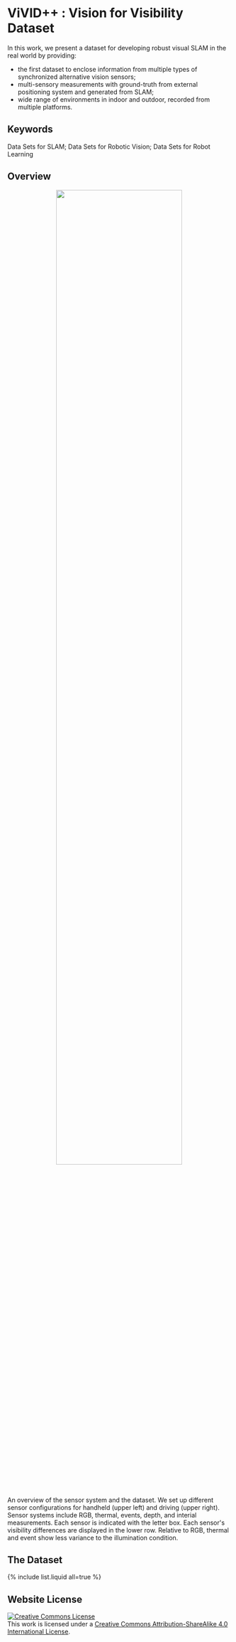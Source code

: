 # ViVID++ : Vision for Visibility Dataset

In this work, we present a dataset for developing robust visual SLAM in the real world by providing:
- the first dataset to enclose information from multiple types of synchronized alternative vision sensors;
- multi-sensory measurements with ground-truth from external positioning system and generated from SLAM;
- wide range of environments in indoor and outdoor, recorded from multiple platforms.

## Keywords

Data Sets for SLAM; Data Sets for Robotic Vision; Data Sets for Robot Learning

## Overview

<div class="t3iYD" style="text-align: center;">
  <img class="CENy8b" role="img" src="https://urserver.kaist.ac.kr/publicdata/ViViD++/figures/visibility.png" width="75%" height="auto" />
</div>

 An overview of the sensor system and the dataset. We set up different sensor configurations for handheld (upper left) and driving (upper right). Sensor systems include RGB, thermal, events, depth, and interial measurements. Each sensor is indicated with the letter box. Each sensor's visibility differences are displayed in the lower row. Relative to RGB, thermal and event show less variance to the illumination condition.

## The Dataset

{% include list.liquid all=true %}

## Website License
<a rel="license" href="http://creativecommons.org/licenses/by-sa/4.0/"><img alt="Creative Commons License" style="border-width:0" src="https://i.creativecommons.org/l/by-sa/4.0/88x31.png" /></a><br />This work is licensed under a <a rel="license" href="http://creativecommons.org/licenses/by-sa/4.0/">Creative Commons Attribution-ShareAlike 4.0 International License</a>.
